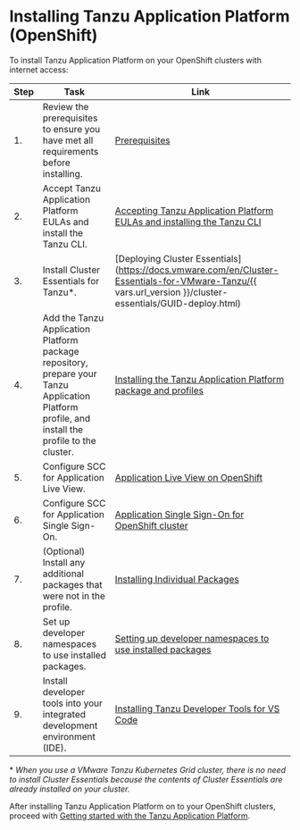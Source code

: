 # Installing Tanzu Application Platform (OpenShift)

To install Tanzu Application Platform on your OpenShift clusters with internet access:

|Step|Task|Link|
|----|----|----|
|1.| Review the prerequisites to ensure you have met all requirements before installing. |[Prerequisites](prerequisites.hbs.md)|
|2.| Accept Tanzu Application Platform EULAs and install the Tanzu CLI. |[Accepting Tanzu Application Platform EULAs and installing the Tanzu CLI](install-tanzu-cli.hbs.md)|
|3.| Install Cluster Essentials for Tanzu*. |[Deploying Cluster Essentials](https://docs.vmware.com/en/Cluster-Essentials-for-VMware-Tanzu/{{ vars.url_version }}/cluster-essentials/GUID-deploy.html)|
|4.| Add the Tanzu Application Platform package repository, prepare your Tanzu Application Platform profile, and install the profile to the cluster. |[Installing the Tanzu Application Platform package and profiles](install-openshift.hbs.md)|
|5.| Configure SCC for Application Live View. |[Application Live View on OpenShift](app-live-view-openshift.hbs.md)|
|6.| Configure SCC for Application Single Sign-On. |[Application Single Sign-On for OpenShift cluster](app-sso-openshift.hbs.md)|
|7.| (Optional) Install any additional packages that were not in the profile. |[Installing Individual Packages](install-components-openshift.hbs.md)|
|8.| Set up developer namespaces to use installed packages. |[Setting up developer namespaces to use installed packages](set-up-namespaces-openshift.hbs.md)|
|9.| Install developer tools into your integrated development environment (IDE). |[Installing Tanzu Developer Tools for VS Code](vscode-install-openshift.hbs.md)|

\* _When you use a VMware Tanzu Kubernetes Grid cluster, there is no need to install Cluster Essentials because the contents of Cluster Essentials are already installed on your cluster._

After installing Tanzu Application Platform on to your OpenShift clusters, proceed with [Getting started with the Tanzu Application Platform](getting-started.hbs.md).
